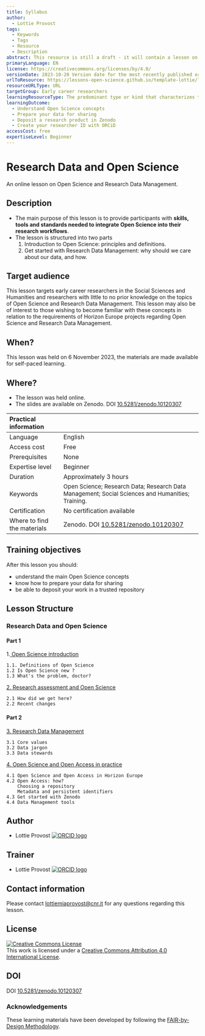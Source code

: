 ```yaml
---
title: Syllabus
author:
  - Lottie Provost
tags:
  - Keywords
  - Tags
  - Resource
  - Description
abstract: This resource is still a draft - it will contain a lesson on Open Science and RDM
primaryLanguage: EN
license: https://creativecommons.org/licenses/by/4.0/
versionDate: 2023-10-20 Version date for the most recently published or broadcast resource.
urlToResource: https://lessons-open-science.github.io/template-lottie/latest/
resourceURLType: URL
targetGroup: Early career researchers
learningResourceType: The predominant type or kind that characterizes the learning resource.
learningOutcome:
  - Understand Open Science concepts
  - Prepare your data for sharing
  - Deposit a research product in Zenodo
  - Create your researcher ID with ORCiD
accessCost: free
expertiseLevel: Beginner
---
```

# Research Data and Open Science 
An online lesson on Open Science and Research Data Management. 
## Description
- The main purpose of this lesson is to provide participants with **skills, tools and standards needed to integrate Open Science into their research workflows**. 
- The lesson is structured into two parts
	1) Introduction to Open Science: principles and definitions.
	2) Get started with Research Data Management: why should we care about our data, and how.
## Target audience
This lesson targets early career researchers in the Social Sciences and Humanities and researchers with little to no prior knowledge on the topics of Open Science and Research Data Management. 
This lesson may also be of interest to those wishing to become familiar with these concepts in relation to the requirements of Horizon Europe projects regarding Open Science and Research Data Management.  
## When?
This lesson was held on 6 November 2023, the materials are made available for self-paced learning. 
## Where?
- The lesson was held online.
- The slides are available on Zenodo. DOI [10.5281/zenodo.10120307](https://zenodo.org/doi/10.5281/zenodo.10120307)

| Practical information       |                                                                                                                                              |
|:----------------------------|:---------------------------------------------------------------------------------------------------------------------------------------------|
| Language                    | English                                                                                                                                      |
| Access cost                 | Free                                                                                                                                         |
| Prerequisites               | None                                                                                                                                         |
| Expertise level             | Beginner                                                                                                                                     |
| Duration                    | Approximately 3 hours                                                                                                                        |
| Keywords                    | <span style="font-size: 15px;">Open Science; Research Data; Research Data Management; Social Sciences and Humanities; Training.&nbsp;</span> |
| Certification               | No certification available                                                                                                                   |
| Where to find the materials | Zenodo. DOI [10.5281/zenodo.10120307](https://zenodo.org/doi/10.5281/zenodo.10120307)                                                        |  
## Training objectives
After this lesson you should: 
- understand the main Open Science concepts
- know how to prepare your data for sharing 
- be able to deposit your work in a trusted repository
## Lesson Structure

### Research Data and Open Science
#### Part 1
1.<u> Open Science introduction</u>

	1.1. Definitions of Open Science
	1.2 Is Open Science new ?
	1.3 What's the problem, doctor?

<u>2. Research assessment and Open Science</u>

	2.1 How did we get here?
	2.2 Recent changes
#### Part 2
<u>3. Research Data Management</u>

	3.1 Core values 
	3.2 Data jargon 
	3.3 Data stewards

<u>4. Open Science and Open Access in practice</u>

	4.1 Open Science and Open Access in Horizon Europe 
	4.2 Open Access: how?
		Choosing a repository
		Metadata and persistent identifiers
	4.3 Get started with Zenodo
	4.4 Data Management tools 


## Author
- Lottie Provost [![ORCID logo](../attachments/orcid_16x16.webp)](https://orcid.org/0000-0001-5279-797X)

## Trainer
- Lottie Provost [![ORCID logo](../attachments/orcid_16x16.webp)](https://orcid.org/0000-0001-5279-797X)

## Contact information
Please contact [lottiemiaprovost@cnr.it](lottiemiaprovost@cnr.it) for any questions regarding this lesson. 

## License
<a rel="license" href="http://creativecommons.org/licenses/by/4.0/"><img alt="Creative Commons License" style="border-width:0" src="https://i.creativecommons.org/l/by/4.0/88x31.png" /></a><br />This work is licensed under a <a rel="license" href="http://creativecommons.org/licenses/by/4.0/">Creative Commons Attribution 4.0 International License</a>.

## DOI
DOI [10.5281/zenodo.10120307](https://zenodo.org/doi/10.5281/zenodo.10120307)

### Acknowledgements
These learning materials have been developed by following the [FAIR-by-Design Methodology](https://doi.org/10.5281/zenodo.7875540).
